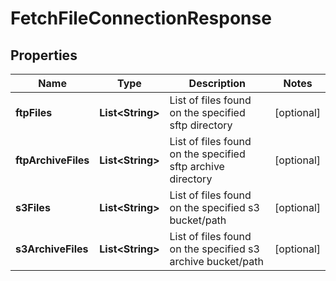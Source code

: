 
# FetchFileConnectionResponse

## Properties
Name | Type | Description | Notes
------------ | ------------- | ------------- | -------------
**ftpFiles** | **List&lt;String&gt;** | List of files found on the specified sftp directory |  [optional]
**ftpArchiveFiles** | **List&lt;String&gt;** | List of files found on the specified sftp archive directory |  [optional]
**s3Files** | **List&lt;String&gt;** | List of files found on the specified s3 bucket/path |  [optional]
**s3ArchiveFiles** | **List&lt;String&gt;** | List of files found on the specified s3 archive bucket/path |  [optional]



